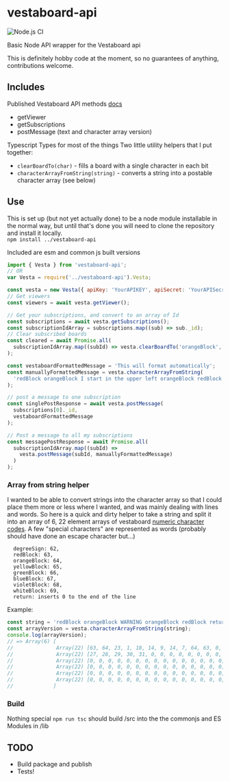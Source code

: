 # vestaboard-api

![Node.js CI](https://github.com/mark-thomas/vestaboard-api/workflows/Node.js%20CI/badge.svg?branch=main)

Basic Node API wrapper for the Vestaboard api

This is definitely hobby code at the moment, so no guarantees of anything, contributions welcome.

## Includes

Published Vestaboard API methods [docs](https://docs.vestaboard.com/methods)

- getViewer
- getSubscriptions
- postMessage (text and character array version)

Typescript Types for most of the things
Two little utility helpers that I put together:

- `clearBoardTo(char)` - fills a board with a single character in each bit
- `characterArrayFromString(string)` - converts a string into a postable character array (see below)

## Use

This is set up (but not yet actually done) to be a node module installable in the normal way,
but until that's done you will need to clone the repository and install it locally.  
`npm install ../vestaboard-api`

Included are esm and common js built versions

```js
import { Vesta } from 'vestaboard-api';
// OR
var Vesta = require('../vestaboard-api').Vesta;

const vesta = new Vesta({ apiKey: 'YourAPIKEY', apiSecret: 'YourAPISecret' });
// Get viewers
const viewers = await vesta.getViewer();

// Get your subscriptions, and convert to an array of Id
const subscriptions = await vesta.getSubscriptions();
const subscriptionIdArray = subscriptions.map((sub) => sub._id);
// Clear subscribed boards
const cleared = await Promise.all(
  subscriptionIdArray.map((subId) => vesta.clearBoardTo('orangeBlock', subId))
);

const vestaboardFormattedMessage = 'This will format automatically';
const manuallyFormattedMessage = vesta.characterArrayFromString(
  'redBlock orangeBlock I start in the upper left orangeBlock redBlock return new line start here'
);

// post a message to one subscription
const singlePostResponse = await vesta.postMessage(
  subscriptions[0]._id,
  vestaboardFormattedMessage
);

// Post a message to all my subscriptions
const messagePostResponse = await Promise.all(
  subscriptionIdArray.map((subId) =>
    vesta.postMessage(subId, manuallyFormattedMessage)
  )
);
```

### Array from string helper

I wanted to be able to convert strings into the character array so that I could place them more or less where I wanted, and was mainly dealing with lines and words. So here is a quick and dirty helper to take a string and split it into an array of 6, 22 element arrays of vestaboard [numeric character codes](https://docs.vestaboard.com/characters). A few "special characters" are represented as words (probably should have done an escape character but...)

```
  degreeSign: 62,
  redBlock: 63,
  orangeBlock: 64,
  yellowBlock: 65,
  greenBlock: 66,
  blueBlock: 67,
  violetBlock: 68,
  whiteBlock: 69,
  return: inserts 0 to the end of the line
```

Example:

```js
const string = 'redBlock orangeBlock WARNING orangeBlock redBlock return 12345';
const arrayVersion = vesta.characterArrayFromString(string);
console.log(arrayVersion);
// => Array(6) [
//              Array(22) [63, 64, 23, 1, 18, 14, 9, 14, 7, 64, 63, 0, 0, 0, 0, 0, 0, 0, 0, 0, 0, 0],
//              Array(22) [27, 28, 29, 30, 31, 0, 0, 0, 0, 0, 0, 0, 0, 0, 0, 0, 0, 0, 0, 0, 0, 0],
//              Array(22) [0, 0, 0, 0, 0, 0, 0, 0, 0, 0, 0, 0, 0, 0, 0, 0, 0, 0, 0, 0, 0, 0],
//              Array(22) [0, 0, 0, 0, 0, 0, 0, 0, 0, 0, 0, 0, 0, 0, 0, 0, 0, 0, 0, 0, 0, 0],
//              Array(22) [0, 0, 0, 0, 0, 0, 0, 0, 0, 0, 0, 0, 0, 0, 0, 0, 0, 0, 0, 0, 0, 0]
//              Array(22) [0, 0, 0, 0, 0, 0, 0, 0, 0, 0, 0, 0, 0, 0, 0, 0, 0, 0, 0, 0, 0, 0],
//             ]
```

### Build

Nothing special `npm run tsc` should build /src into the the commonjs and ES Modules in /lib

## TODO

- Build package and publish
- Tests!

